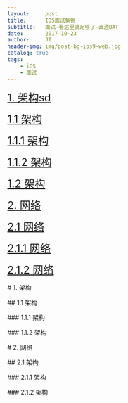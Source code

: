 ```yaml
---
layout:     post
title:      IOS面试集锦
subtitle:   面试-看这里就足够了-直通BAT
date:       2017-10-23
author:     JT
header-img: img/post-bg-ios9-web.jpg
catalog: true
tags:
    - iOS
    - 面试
---
```


<font size=5 >[1. 架构sd](#build1)</font>

<font size=5 >[1.1 架构](#build1.1)</font>

<font size=5 >[1.1.1 架构](#build1.1.1)</font>

<font size=5 >[1.1.2 架构](#build1.1.2)</font>

<font size=5 >[1.2 架构](#build1.2)</font>

<font size=5 >[2. 网络](#build2)</font>

<font size=5 >[2.1 网络](#build2.1)</font>

<font size=5 >[2.1.1 网络](#build2.1.1)</font>

<font size=5 >[2.1.2 网络](#build2.1.2)</font>


<p id = "build1"></p>
# 1. 架构

<p id = "build1.1"></p>
## 1.1 架构

<p id = "build1.1.1"></p>
### 1.1.1 架构

<p id = "build1.1.2"></p>
### 1.1.2 架构

<p id = "build2"></p>
# 2. 网络

<p id = "build2.1"></p>
## 2.1 架构

<p id = "build2.1.1"></p>
### 2.1.1 架构

<p id = "build2.1.2"></p>
### 2.1.2 架构

